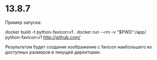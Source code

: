 # 13.8.7

Пример запуска:

docker build -t python-favicon:v1 .
docker run --rm -v "$PWD":/app/ python-favicon:v1 http://github.com/

Результатом будет создание изображение с favicon наибольшего из доступных размеров в текущей директории.
